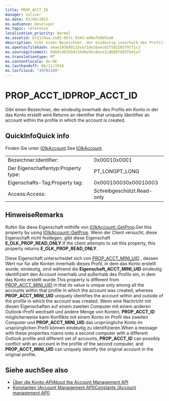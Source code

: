 ```yaml
---
title: PROP_ACCT_ID
manager: soliver
ms.date: 03/09/2015
ms.audience: Developer
ms.topic: reference
localization_priority: Normal
ms.assetid: b72124aa-2e85-057c-9343-a40af60b91a0
description: Gibt einen Bezeichner, der eindeutig innerhalb des Profils ein Konto in der das Konto erstellt wird.
ms.openlocfilehash: a4ae193b89132ea718e16aec82f592205f9771c3
ms.sourcegitcommit: 9d60cd82b5413446e5bc8ace2cd689f683fb41a7
ms.translationtype: MT
ms.contentlocale: de-DE
ms.lasthandoff: 06/11/2018
ms.locfileid: "19791189"
---
```

# <a name="propacctid"></a><span data-ttu-id="a95f5-103">PROP_ACCT_ID</span><span class="sxs-lookup"><span data-stu-id="a95f5-103">PROP_ACCT_ID</span></span>

<span data-ttu-id="a95f5-104">Gibt einen Bezeichner, der eindeutig innerhalb des Profils ein Konto in der das Konto erstellt wird.</span><span class="sxs-lookup"><span data-stu-id="a95f5-104">Returns an identifier that uniquely identifies an account within the profile in which the account is created.</span></span>
  
## <a name="quick-info"></a><span data-ttu-id="a95f5-105">QuickInfo</span><span class="sxs-lookup"><span data-stu-id="a95f5-105">Quick info</span></span>

<span data-ttu-id="a95f5-106">Finden Sie unter [IOlkAccount](iolkaccount.md).</span><span class="sxs-lookup"><span data-stu-id="a95f5-106">See [IOlkAccount](iolkaccount.md).</span></span>
  
|||
|:-----|:-----|
|<span data-ttu-id="a95f5-107">Bezeichner:</span><span class="sxs-lookup"><span data-stu-id="a95f5-107">Identifier:</span></span>  <br/> |<span data-ttu-id="a95f5-108">0x0001</span><span class="sxs-lookup"><span data-stu-id="a95f5-108">0x0001</span></span>  <br/> |
|<span data-ttu-id="a95f5-109">Der Eigenschaftentyp:</span><span class="sxs-lookup"><span data-stu-id="a95f5-109">Property type:</span></span>  <br/> |<span data-ttu-id="a95f5-110">PT_LONG</span><span class="sxs-lookup"><span data-stu-id="a95f5-110">PT_LONG</span></span>  <br/> |
|<span data-ttu-id="a95f5-111">Eigenschafts-Tag:</span><span class="sxs-lookup"><span data-stu-id="a95f5-111">Property tag:</span></span>  <br/> |<span data-ttu-id="a95f5-112">0x00010003</span><span class="sxs-lookup"><span data-stu-id="a95f5-112">0x00010003</span></span>  <br/> |
|<span data-ttu-id="a95f5-113">Access:</span><span class="sxs-lookup"><span data-stu-id="a95f5-113">Access:</span></span>  <br/> |<span data-ttu-id="a95f5-114">Schreibgeschützt.</span><span class="sxs-lookup"><span data-stu-id="a95f5-114">Read-only</span></span>  <br/> |
   
## <a name="remarks"></a><span data-ttu-id="a95f5-115">Hinweise</span><span class="sxs-lookup"><span data-stu-id="a95f5-115">Remarks</span></span>

<span data-ttu-id="a95f5-116">Rufen Sie diese Eigenschaft mithilfe von [IOlkAccount::GetProp](iolkaccount-getprop.md).</span><span class="sxs-lookup"><span data-stu-id="a95f5-116">Get this property by using [IOlkAccount::GetProp](iolkaccount-getprop.md).</span></span> <span data-ttu-id="a95f5-117">Wenn der Client versucht, diese Eigenschaft nicht festlegen, gibt diese Eigenschaft **E_OLK_PROP_READ_ONLY**.</span><span class="sxs-lookup"><span data-stu-id="a95f5-117">If the client attempts to set this property, this property returns **E_OLK_PROP_READ_ONLY**.</span></span> 
  
<span data-ttu-id="a95f5-118">Diese Eigenschaft unterscheidet sich von [PROP_ACCT_MINI_UID](prop_acct_mini_uid.md) , dessen Wert nur für alle Konten innerhalb dieses Profil, in dem das Konto erstellt wurde, eindeutig, sind während die **Eigenschaft\_ACCT_MINI_UID** eindeutig identifiziert den Account innerhalb und außerhalb des Profils ein, in dem das Konto erstellt wurde.</span><span class="sxs-lookup"><span data-stu-id="a95f5-118">This property is different from [PROP_ACCT_MINI_UID](prop_acct_mini_uid.md) in that its value is unique only among all the accounts within that profile in which the account was created, whereas **PROP\_ACCT_MINI_UID** uniquely identifies the account within and outside of the profile in which the account was created.</span></span> <span data-ttu-id="a95f5-119">Wenn eine Nachricht mit diesen Eigenschaften auf einem zweiten Computer mit einem anderen Outlook-Profil wechselt und andere Menge von Konten, **PROP_ACCT_ID** möglicherweise kann Konflikte mit einem Konto im Profil des zweiten Computer und **PROP_ACCT_MINI_UID** das ursprüngliche Konto im ursprünglichen Profil können eindeutig zu identifizieren.</span><span class="sxs-lookup"><span data-stu-id="a95f5-119">When a message with these properties roams onto a second computer with a different Outlook profile and different set of accounts, **PROP_ACCT_ID** can possibly conflict with an account in the profile of the second computer, and **PROP_ACCT_MINI_UID** can uniquely identify the original account in the original profile.</span></span> 
  
## <a name="see-also"></a><span data-ttu-id="a95f5-120">Siehe auch</span><span class="sxs-lookup"><span data-stu-id="a95f5-120">See also</span></span>

- [<span data-ttu-id="a95f5-121">Über die Konto-API</span><span class="sxs-lookup"><span data-stu-id="a95f5-121">About the Account Management API</span></span>](about-the-account-management-api.md)  
- [<span data-ttu-id="a95f5-122">Konstanten (Account Management API)</span><span class="sxs-lookup"><span data-stu-id="a95f5-122">Constants (Account management API)</span></span>](constants-account-management-api.md)

